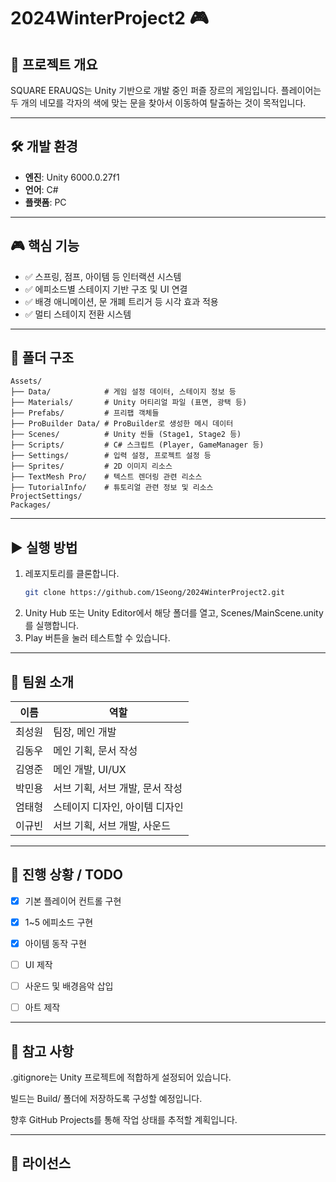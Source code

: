 # 2024WinterProject2 🎮

## 📌 프로젝트 개요
SQUARE ERAUQS는 Unity 기반으로 개발 중인 퍼즐 장르의 게임입니다.
플레이어는 두 개의 네모를 각자의 색에 맞는 문을 찾아서 이동하여 탈출하는 것이 목적입니다.  

---

## 🛠️ 개발 환경
- **엔진**: Unity 6000.0.27f1
- **언어**: C#
- **플랫폼**: PC

---

## 🎮 핵심 기능
- ✅ 스프링, 점프, 아이템 등 인터랙션 시스템
- ✅ 에피소드별 스테이지 기반 구조 및 UI 연결
- ✅ 배경 애니메이션, 문 개폐 트리거 등 시각 효과 적용
- ✅ 멀티 스테이지 전환 시스템

---

## 📁 폴더 구조

```
Assets/
├── Data/            # 게임 설정 데이터, 스테이지 정보 등
├── Materials/       # Unity 머티리얼 파일 (표면, 광택 등)
├── Prefabs/         # 프리팹 객체들
├── ProBuilder Data/ # ProBuilder로 생성한 메시 데이터
├── Scenes/          # Unity 씬들 (Stage1, Stage2 등)
├── Scripts/         # C# 스크립트 (Player, GameManager 등)
├── Settings/        # 입력 설정, 프로젝트 설정 등
├── Sprites/         # 2D 이미지 리소스
├── TextMesh Pro/    # 텍스트 렌더링 관련 리소스
├── TutorialInfo/    # 튜토리얼 관련 정보 및 리소스
ProjectSettings/
Packages/
```

---

## ▶️ 실행 방법
1. 레포지토리를 클론합니다.
   ```bash
   git clone https://github.com/1Seong/2024WinterProject2.git
2. Unity Hub 또는 Unity Editor에서 해당 폴더를 열고, Scenes/MainScene.unity를 실행합니다.
3. Play 버튼을 눌러 테스트할 수 있습니다.

---

## 👥 팀원 소개
| 이름           | 역할                           |
| -------------- | -----------------              |
| 최성원         | 팀장, 메인 개발                 | 
| 김동우         | 메인 기획, 문서 작성            |
| 김영준         | 메인 개발, UI/UX               |
| 박민용         | 서브 기획, 서브 개발, 문서 작성 |
| 엄태형         | 스테이지 디자인, 아이템 디자인  |
| 이규빈         | 서브 기획, 서브 개발, 사운드    |

---

## 🚧 진행 상황 / TODO
- [x] 기본 플레이어 컨트롤 구현

- [x] 1~5 에피소드 구현

- [x] 아이템 동작 구현

- [ ] UI 제작

- [ ] 사운드 및 배경음악 삽입

- [ ] 아트 제작

---

## 💬 참고 사항
.gitignore는 Unity 프로젝트에 적합하게 설정되어 있습니다.

빌드는 Build/ 폴더에 저장하도록 구성할 예정입니다.

향후 GitHub Projects를 통해 작업 상태를 추적할 계획입니다.

---

## 📄 라이선스
